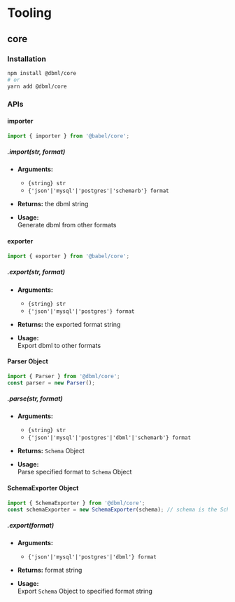 # Tooling

## core

### Installation
```bash
npm install @dbml/core
# or
yarn add @dbml/core
```

### APIs

#### importer
```javascript
import { importer } from '@babel/core';
```

##### .import(str, format)

* **Arguments:**  
  * ```{string} str```
  * ```{'json'|'mysql'|'postgres'|'schemarb'} format```

* **Returns:** the dbml string
* **Usage:**  
Generate dbml from other formats

#### exporter
```javascript
import { exporter } from '@babel/core';
```

##### .export(str, format)

* **Arguments:**  
  * ```{string} str```
  * ```{'json'|'mysql'|'postgres'} format```

* **Returns:** the exported format string
* **Usage:**  
Export dbml to other formats

#### Parser Object

```javascript
import { Parser } from '@dbml/core';
const parser = new Parser();
```

##### .parse(str, format)
* **Arguments:**  
  * ```{string} str```
  * ```{'json'|'mysql'|'postgres'|'dbml'|'schemarb'} format```

* **Returns:** ```Schema``` Object
* **Usage:**  
Parse specified format to ```Schema``` Object

#### SchemaExporter Object

```javascript
import { SchemaExporter } from '@dbml/core';
const schemaExporter = new SchemaExporter(schema); // schema is the Schema Object
```

##### .export(format)
* **Arguments:**  
  * ```{'json'|'mysql'|'postgres'|'dbml'} format```

* **Returns:** format string
* **Usage:**  
Export ```Schema``` Object to specified format string